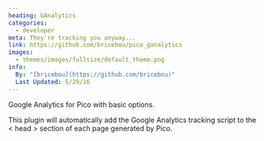 ```yaml
---
heading: GAnalytics
categories:
  - developer
meta: They're tracking you anyway...
link: https://github.com/bricebou/pico_ganalytics
images:
  - themes/images/fullsize/default_theme.png
info:
  By: "[bricebou](https://github.com/bricebou)"
  Last Updated: 5/29/16
---
```


Google Analytics for Pico with basic options.

This plugin will automatically add the Google Analytics tracking script to the < head > section of each page generated by Pico.
